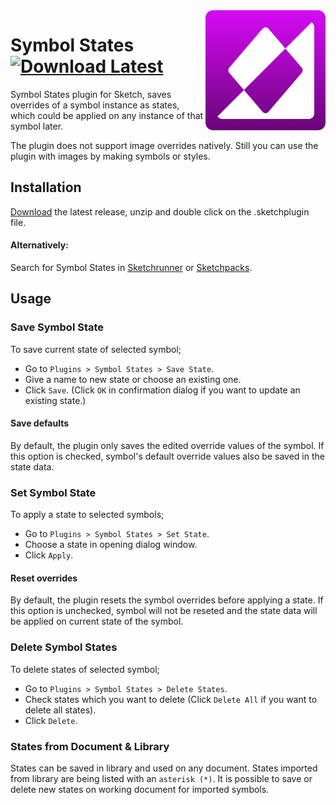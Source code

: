 <img src="https://github.com/ozgurgunes/Sketch-Symbol-States/blob/master/assets/icon.png?raw=true" alt="Sketch Symbol States" width="192" align="right" />

Symbol States  [![Download Latest][image]][link]
=============

[image]: https://img.shields.io/github/release/ozgurgunes/Sketch-Symbol-States.svg?label=Download
[link]: https://github.com/ozgurgunes/Sketch-Symbol-States/releases/latest/download/symbol-states.sketchplugin.zip

Symbol States plugin for Sketch, saves overrides of a symbol instance as states, which could be applied on any instance of that symbol later.

The plugin does not support image overrides natively. Still you can use the plugin with images by making symbols or styles.

Installation
------------

[Download][link] the latest release, unzip and double click on the .sketchplugin file.

#### Alternatively:

Search for Symbol States in [Sketchrunner](http://sketchrunner.com/) or [Sketchpacks](https://sketchpacks.com/).

Usage
-----

### Save Symbol State

To save current state of selected symbol;

* Go to ```Plugins > Symbol States > Save State```.
* Give a name to new state or choose an existing one.
* Click ```Save```. (Click ```OK``` in confirmation dialog if you want to update an existing state.)

#### Save defaults

By default, the plugin only saves the edited override values of the symbol. If this option is checked, symbol's default override values also be saved in the state data.

### Set Symbol State

To apply a state to selected symbols;

* Go to ```Plugins > Symbol States > Set State```.
* Choose a state in opening dialog window.
* Click ```Apply```.

#### Reset overrides

By default, the plugin resets the symbol overrides before applying a state. If this option is unchecked, symbol will not be reseted and the state data will be applied on current state of the symbol.

### Delete Symbol States

To delete states of selected symbol;

* Go to ```Plugins > Symbol States > Delete States```.
* Check states which you want to delete (Click ```Delete All``` if you want to delete all states).
* Click ```Delete```.

### States from Document & Library

States can be saved in library and used on any document. States imported from library are being listed with an `asterisk (*)`. It is possible to save or delete new states on working document for imported symbols.